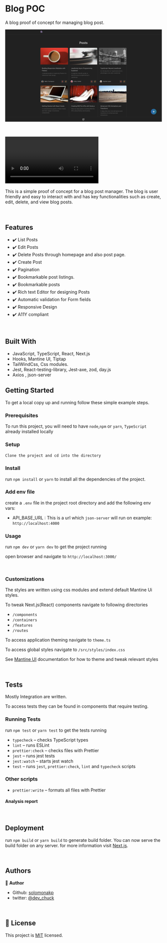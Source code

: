 # Blog POC

A blog proof of concept for managing blog post.

![screenshot](./public/blog.png)

&nbsp;

![screenshot](./public/video.mp4)

This is a simple proof of concept for a blog post manager. The blog is user friendly and easy to interact with and has key functionalities such as create, edit, delete, and view blog posts.

&nbsp;

## Features

- ✔️ List Posts
- ✔️ Edit Posts
- ✔️ Delete Posts through homepage and also post page.
- ✔️ Create Post
- ✔️ Pagination
- ✔️ Bookmarkable post listings.
- ✔️ Bookmarkable posts
- ✔️ Rich text Editor for designing Posts
- ✔️ Automatic validation for Form fields
- ✔️ Responsive Design
- ✔️ A11Y compliant

&nbsp;

## Built With

- JavaScript, TypeScript, React, Next.js
- Hooks, Mantine UI, Tiptap
- TailWindCss, Css modules.
- Jest, React-testing-library, Jest-axe, zod, day.js
- Axios , json-server

## Getting Started

To get a local copy up and running follow these simple example steps.

### Prerequisites

To run this project, you will need to have `node`,`npm` or `yarn`, `TypeScript` already installed locally

### Setup

`Clone the project and cd into the directory`

### Install

run `npm install` or `yarn` to install all the dependencies of the project.

### Add env file

create a `.env` file in the project root directory and add the following env vars:

- API_BASE_URL : This is a url which `json-server` will run on example: `http://localhost:4000`

### Usage

run `npm dev` or `yarn dev` to get the project running

open browser and navigate to `http://localhost:3000/`

&nbsp;

### Customizations

The styles are written using css modules and extend default Mantine Ui styles.

To tweak Next.js(React) components navigate to following directories

- `/components`
- `/containers`
- `/features`
- `/routes`

To access application theming navigate to `theme.ts`

To access global styles navigate to `/src/styles/index.css`

See [Mantine UI](https://mantine.dev/) documentation for how to theme and tweak relevant styles

&nbsp;

## Tests

Mostly Integration are written.

To access tests they can be found in components that require testing.

### Running Tests

run `npm test` or `yarn test` to get the tests running

- `typecheck` – checks TypeScript types
- `lint` – runs ESLint
- `prettier:check` – checks files with Prettier
- `jest` – runs jest tests
- `jest:watch` – starts jest watch
- `test` – runs `jest`, `prettier:check`, `lint` and `typecheck` scripts

### Other scripts

- `prettier:write` – formats all files with Prettier

#### Analysis report

&nbsp;

## Deployment

run `npm build` or `yarn build` to generate build folder. You can now serve the build folder on any server. for more information visit [Next.js](https://nextjs.org/docs/pages/building-your-application/deploying).

&nbsp;

## Authors

👤 **Author**

- Github: [solomonakp](https://github.com/solomonakp)
- twitter: [@dev_chuck](https://twitter.com/dev_chuck)

&nbsp;

## 📝 License

This project is [MIT](lic.url) licensed.
